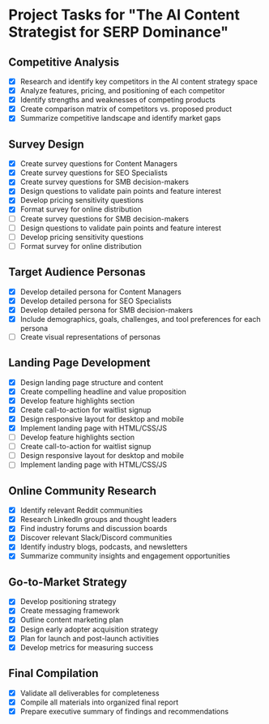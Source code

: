 # Project Tasks for "The AI Content Strategist for SERP Dominance"

## Competitive Analysis
- [x] Research and identify key competitors in the AI content strategy space
- [x] Analyze features, pricing, and positioning of each competitor
- [x] Identify strengths and weaknesses of competing products
- [x] Create comparison matrix of competitors vs. proposed product
- [x] Summarize competitive landscape and identify market gaps

## Survey Design
- [x] Create survey questions for Content Managers
- [x] Create survey questions for SEO Specialists
- [x] Create survey questions for SMB decision-makers
- [x] Design questions to validate pain points and feature interest
- [x] Develop pricing sensitivity questions
- [x] Format survey for online distribution
- [ ] Create survey questions for SMB decision-makers
- [ ] Design questions to validate pain points and feature interest
- [ ] Develop pricing sensitivity questions
- [ ] Format survey for online distribution

## Target Audience Personas
- [x] Develop detailed persona for Content Managers
- [x] Develop detailed persona for SEO Specialists
- [x] Develop detailed persona for SMB decision-makers
- [x] Include demographics, goals, challenges, and tool preferences for each persona
- [ ] Create visual representations of personas

## Landing Page Development
- [x] Design landing page structure and content
- [x] Create compelling headline and value proposition
- [x] Develop feature highlights section
- [x] Create call-to-action for waitlist signup
- [x] Design responsive layout for desktop and mobile
- [x] Implement landing page with HTML/CSS/JS
- [ ] Develop feature highlights section
- [ ] Create call-to-action for waitlist signup
- [ ] Design responsive layout for desktop and mobile
- [ ] Implement landing page with HTML/CSS/JS

## Online Community Research
- [x] Identify relevant Reddit communities
- [x] Research LinkedIn groups and thought leaders
- [x] Find industry forums and discussion boards
- [x] Discover relevant Slack/Discord communities
- [x] Identify industry blogs, podcasts, and newsletters
- [x] Summarize community insights and engagement opportunities

## Go-to-Market Strategy
- [x] Develop positioning strategy
- [x] Create messaging framework
- [x] Outline content marketing plan
- [x] Design early adopter acquisition strategy
- [x] Plan for launch and post-launch activities
- [x] Develop metrics for measuring success

## Final Compilation
- [x] Validate all deliverables for completeness
- [x] Compile all materials into organized final report
- [x] Prepare executive summary of findings and recommendations
